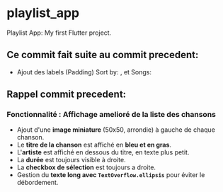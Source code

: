 # playlist_app

Playlist App:  My first Flutter project.

## Ce commit fait suite au commit precedent:
- Ajout des labels (Padding) Sort by: , et Songs:

## Rappel commit precedent:

### Fonctionnalité : Affichage amelioré de la liste des chansons

- Ajout d'une **image miniature** (50x50, arrondie) à gauche de chaque chanson.
- Le **titre de la chanson** est affiché en **bleu et en gras**.
- L'**artiste** est affiché en dessous du titre, en texte plus petit.
- La **durée** est toujours visible à droite.
- La **checkbox de sélection** est toujours a droite.
- Gestion du **texte long avec `TextOverflow.ellipsis`** pour éviter le débordement.


